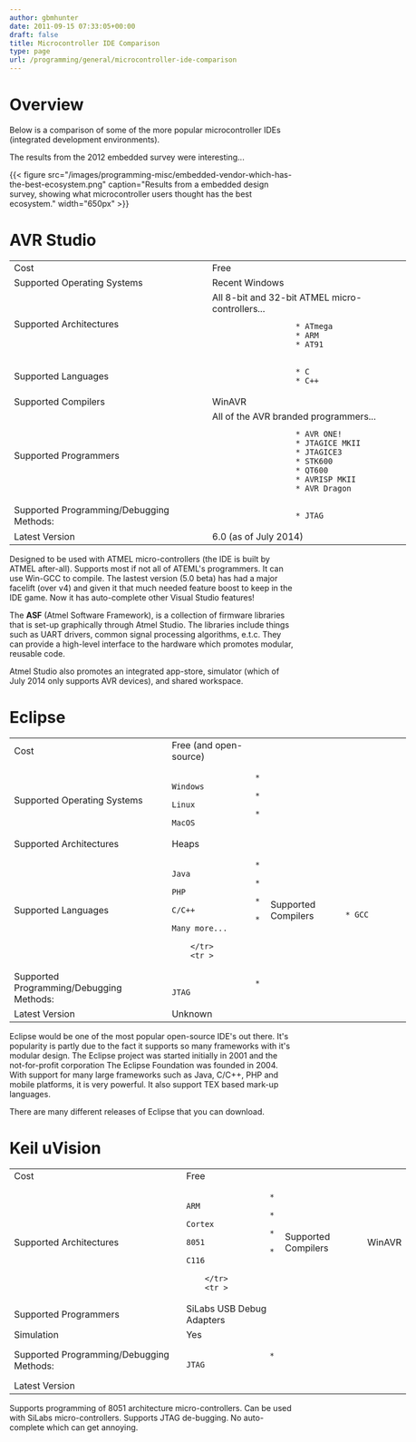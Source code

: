 ```yaml
---
author: gbmhunter
date: 2011-09-15 07:33:05+00:00
draft: false
title: Microcontroller IDE Comparison
type: page
url: /programming/general/microcontroller-ide-comparison
---
```


# Overview





Below is a comparison of some of the more popular microcontroller IDEs (integrated development environments).





The results from the 2012 embedded survey were interesting...





{{< figure src="/images/programming-misc/embedded-vendor-which-has-the-best-ecosystem.png" caption="Results from a embedded design survey, showing what microcontroller users thought has the best ecosystem."  width="650px" >}}





# AVR Studio



<table style="width: 700px" >
	<tbody >
		<tr >
			
<td >Cost
</td>
			
<td >Free
</td>
		</tr>
		<tr >
			
<td >Supported Operating Systems
</td>
			
<td >Recent Windows
</td>
		</tr>
		<tr >
			
<td >Supported Architectures
</td>
			
<td >All 8-bit and 32-bit ATMEL micro-controllers...
				


					  * ATmega
					  * ARM
					  * AT91
				
			
</td>
		</tr>
		<tr >
			
<td >Supported Languages
</td>
			
<td >
				


					  * C
					  * C++
				
			
</td>
		</tr>
		<tr >
			
<td >Supported Compilers
</td>
			
<td >WinAVR
</td>
		</tr>
		<tr >
			
<td >Supported Programmers
</td>
			
<td >All of the AVR branded programmers...
				


					  * AVR ONE!
					  * JTAGICE MKII
					  * JTAGICE3
					  * STK600
					  * QT600
					  * AVRISP MKII
					  * AVR Dragon
				
			
</td>
		</tr>
		<tr >
			
<td >Supported Programming/Debugging Methods:
</td>
			
<td >
				


					  * JTAG
				
			
</td>
		</tr>
		<tr >
			
<td >Latest Version
</td>
			
<td >6.0 (as of July 2014)
</td>
		</tr>
	</tbody>
</table>



Designed to be used with ATMEL micro-controllers (the IDE is built by ATMEL after-all). Supports most if not all of ATEML's programmers. It can use Win-GCC to compile. The lastest version (5.0 beta) has had a major facelift (over v4) and given it that much needed feature boost to keep in the IDE game. Now it has auto-complete other Visual Studio features!





The **ASF** (Atmel Software Framework), is a collection of firmware libraries that is set-up graphically through Atmel Studio. The libraries include things such as UART drivers, common signal processing algorithms, e.t.c. They can provide a high-level interface to the hardware which promotes modular, reusable code.





Atmel Studio also promotes an integrated app-store, simulator (which of July 2014 only supports AVR devices), and shared workspace.





# Eclipse



<table style="width: 700px" >
	<tbody >
		<tr >
			
<td >Cost
</td>
			
<td >Free (and open-source)
</td>
		</tr>
		<tr >
			
<td >Supported Operating Systems
</td>
			
<td >
				


					  * Windows
					  * Linux
					  * MacOS
				
			
</td>
		</tr>
		<tr >
			
<td >Supported Architectures
</td>
			
<td >Heaps
</td>
		</tr>
		<tr >
			
<td >Supported Languages
</td>
			
<td >
				


					  * Java
					  * PHP
					  * C/C++
					  * Many more...
				
		</tr>
		<tr >
			
<td >Supported Compilers
</td>
			
<td >
				


					  * GCC
				
			
</td>
		</tr>
		<tr >
			
<td >Supported Programming/Debugging Methods:
</td>
			
<td >
				


					  * JTAG
				
			
</td>
		</tr>
		<tr >
			
<td >Latest Version
</td>
			
<td >Unknown
</td>
		</tr>
	</tbody>
</table>



Eclipse would be one of the most popular open-source IDE's out there. It's popularity is partly due to the fact it supports so many frameworks with it's modular design. The Eclipse project was started initially in 2001 and the not-for-profit corporation The Eclipse Foundation was founded in 2004. With support for many large frameworks such as Java, C/C++, PHP and mobile platforms, it is very powerful. It also support TEX based mark-up languages.





There are many different releases of Eclipse that you can download.





# Keil uVision



<table style="width: 700px" >
	<tbody >
		<tr >
			
<td >Cost
</td>
			
<td >Free
</td>
		</tr>
		<tr >
			
<td >Supported Architectures
</td>
			
<td >
				


					  * ARM
					  * Cortex
					  * 8051
					  * C116
				
		</tr>
		<tr >
			
<td >Supported Compilers
</td>
			
<td >WinAVR
</td>
		</tr>
		<tr >
			
<td >Supported Programmers
</td>
			
<td >SiLabs USB Debug Adapters
</td>
		</tr>
		<tr >
			
<td >Simulation
</td>
			
<td >Yes
</td>
		</tr>
		<tr >
			
<td >Supported Programming/Debugging Methods:
</td>
			
<td >
				


					  * JTAG
				
			
</td>
		</tr>
		<tr >
			
<td >Latest Version
</td>
			
<td >
</td>
		</tr>
	</tbody>
</table>



Supports programming of 8051 architecture micro-controllers. Can be used with SiLabs micro-controllers. Supports JTAG de-bugging. No auto-complete which can get annoying.




